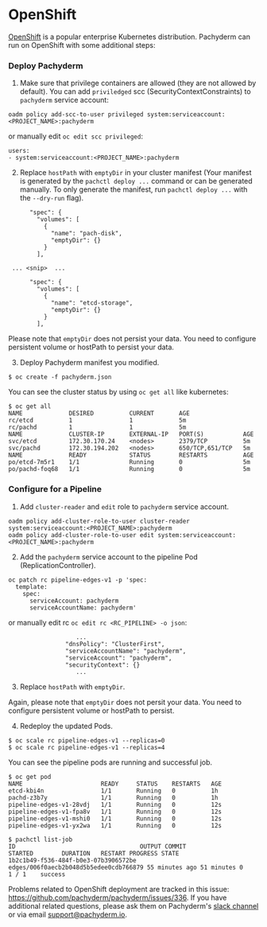 # OpenShift

[OpenShift](https://www.openshift.com/) is a popular enterprise Kubernetes distribution.  Pachyderm can run on OpenShift with some additional steps:

### Deploy Pachyderm

1) Make sure that privilege containers are allowed (they are not allowed by default). You can add `priviledged` scc (SecurityContextConstraints) to `pachyderm` service account:

```
oadm policy add-scc-to-user privileged system:serviceaccount:<PROJECT_NAME>:pachyderm
```

or manually edit `oc edit scc privileged`:

```
users:
- system:serviceaccount:<PROJECT_NAME>:pachyderm
```

2) Replace `hostPath` with `emptyDir` in your cluster manifest (Your manifest is generated by the `pachctl deploy ...` command or can be generated manually. To only generate the manifest, run `pachctl deploy ...` with the `--dry-run` flag).

```
      "spec": {
        "volumes": [
          {
            "name": "pach-disk",
            "emptyDir": {}
          }
        ],

 ... <snip>  ...

      "spec": {
        "volumes": [
          {
            "name": "etcd-storage",
            "emptyDir": {}
          }
        ],
```

Please note that `emptyDir` does not persist your data. You need to configure persistent volume or hostPath to persist your data.

3) Deploy Pachyderm manifest you modified.

```
$ oc create -f pachyderm.json
```

You can see the cluster status by using `oc get all` like kubernetes:

```
$ oc get all
NAME             DESIRED          CURRENT       AGE
rc/etcd          1                1             5m
rc/pachd         1                1             5m
NAME             CLUSTER-IP       EXTERNAL-IP   PORT(S)           AGE
svc/etcd         172.30.170.24    <nodes>       2379/TCP          5m
svc/pachd        172.30.194.202   <nodes>       650/TCP,651/TCP   5m
NAME             READY            STATUS        RESTARTS          AGE
po/etcd-7m5r1    1/1              Running       0                 5m
po/pachd-foq68   1/1              Running       0                 5m
```

### Configure for a Pipeline

1) Add `cluster-reader` and `edit` role to `pachyderm` service account.

```
oadm policy add-cluster-role-to-user cluster-reader system:serviceaccount:<PROJECT_NAME>:pachyderm
oadm policy add-cluster-role-to-user edit system:serviceaccount:<PROJECT_NAME>:pachyderm
```

2) Add the `pachyderm` service account to the pipeline Pod (ReplicationController).

```
oc patch rc pipeline-edges-v1 -p 'spec:
  template:
    spec:
      serviceAccount: pachyderm
      serviceAccountName: pachyderm'
```

or manually edit rc `oc edit rc <RC_PIPELINE> -o json`:

```
                   ...
                "dnsPolicy": "ClusterFirst",
                "serviceAccountName": "pachyderm",
                "serviceAccount": "pachyderm",
                "securityContext": {}
                   ...
```

3) Replace `hostPath` with `emptyDir`.

Again, please note that `emptyDir` does not persit your data. You need to configure persistent volume or hostPath to persist.

4) Redeploy the updated Pods.

```
$ oc scale rc pipeline-edges-v1 --replicas=0
$ oc scale rc pipeline-edges-v1 --replicas=4
```

You can see the pipeline pods are running and successful job.

```
$ oc get pod
NAME                      READY     STATUS    RESTARTS   AGE
etcd-kbi4n                1/1       Running   0          1h
pachd-z3b7y               1/1       Running   0          1h
pipeline-edges-v1-28vdj   1/1       Running   0          12s
pipeline-edges-v1-fpa8v   1/1       Running   0          12s
pipeline-edges-v1-mshi0   1/1       Running   0          12s
pipeline-edges-v1-yx2wa   1/1       Running   0          12s

$ pachctl list-job
ID                                   OUTPUT COMMIT                          STARTED        DURATION   RESTART PROGRESS STATE
1b2c1b49-f536-484f-b0e3-07b3906572be edges/006f0aecb2b048d5b5edee0cdb766879 55 minutes ago 51 minutes 0       1 / 1    success
```

Problems related to OpenShift deployment are tracked in this issue: https://github.com/pachyderm/pachyderm/issues/336.  If you have additional related questions, please ask them on Pachyderm's [slack channel](https://pachyderm-users.slack.com/messages) or via email support@pachyderm.io.
